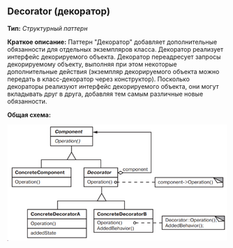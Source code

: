 ## Decorator (декоратор)

**Тип:** *Структурный паттерн*

**Краткое описание:** 
Паттерн "Декоратор" добавляет дополнительные обязанности для отдельных экземпляров класса.
Декоратор реализует интерфейс декорируемого объекта. Декоратор переадресует запросы декорируемому объекту,
выполняя при этом некоторые дополнительные действия (экземпляр декорируемого объекта можно передать 
в класс-декоратор через конструктор). Посколько декораторы реализуют интерфейс декорируемого объекта, они
могут вкладывать друг в друга, добавляя тем самым различные новые обязанности.

**Общая схема:**

![img.png](img.png)